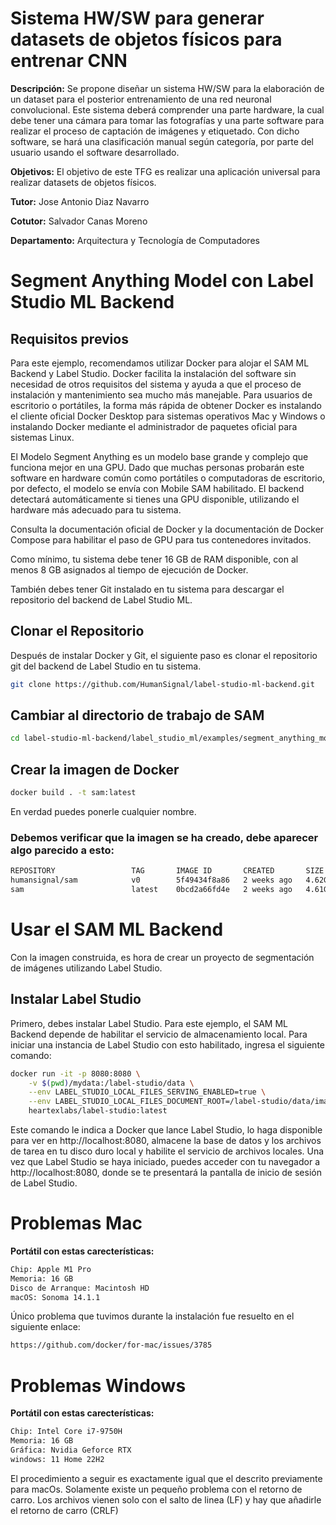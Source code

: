 # Sistema HW/SW para generar datasets de objetos físicos para entrenar CNN

**Descripción:** Se propone diseñar un sistema HW/SW para la elaboración de un dataset para el posterior entrenamiento de una red neuronal convolucional. Este sistema deberá comprender una parte hardware, la cual debe tener una cámara para tomar las fotografías y una parte software para realizar el proceso de captación de imágenes y etiquetado. Con dicho software, se hará una clasificación manual según categoría, por parte del usuario usando el software desarrollado.

**Objetivos:** El objetivo de este TFG es realizar una aplicación universal para realizar datasets de objetos físicos.

**Tutor:** Jose Antonio Diaz Navarro

**Cotutor:** Salvador Canas Moreno

**Departamento:** Arquitectura y Tecnología de Computadores

# Segment Anything Model con Label Studio ML Backend

## Requisitos previos
Para este ejemplo, recomendamos utilizar Docker para alojar el SAM ML Backend y Label Studio. Docker facilita la instalación del software sin necesidad de otros requisitos del sistema y ayuda a que el proceso de instalación y mantenimiento sea mucho más manejable. Para usuarios de escritorio o portátiles, la forma más rápida de obtener Docker es instalando el cliente oficial Docker Desktop para sistemas operativos Mac y Windows o instalando Docker mediante el administrador de paquetes oficial para sistemas Linux.

El Modelo Segment Anything es un modelo base grande y complejo que funciona mejor en una GPU. Dado que muchas personas probarán este software en hardware común como portátiles o computadoras de escritorio, por defecto, el modelo se envía con Mobile SAM habilitado. El backend detectará automáticamente si tienes una GPU disponible, utilizando el hardware más adecuado para tu sistema.

Consulta la documentación oficial de Docker y la documentación de Docker Compose para habilitar el paso de GPU para tus contenedores invitados.

Como mínimo, tu sistema debe tener 16 GB de RAM disponible, con al menos 8 GB asignados al tiempo de ejecución de Docker.

También debes tener Git instalado en tu sistema para descargar el repositorio del backend de Label Studio ML.

## Clonar el Repositorio
Después de instalar Docker y Git, el siguiente paso es clonar el repositorio git del backend de Label Studio en tu sistema.

```bash
git clone https://github.com/HumanSignal/label-studio-ml-backend.git
```
## Cambiar al directorio de trabajo de SAM
```bash
cd label-studio-ml-backend/label_studio_ml/examples/segment_anything_model
```

## Crear la imagen de Docker
```bash 
docker build . -t sam:latest 
```
En verdad puedes ponerle cualquier nombre.

### Debemos verificar que la imagen se ha creado, debe aparecer algo parecido a esto:
```bash 
REPOSITORY                 TAG       IMAGE ID       CREATED       SIZE
humansignal/sam            v0        5f49434f8a86   2 weeks ago   4.62GB
sam                        latest    0bcd2a66fd4e   2 weeks ago   4.61GB
```
# Usar el SAM ML Backend
Con la imagen construida, es hora de crear un proyecto de segmentación de imágenes utilizando Label Studio.

## Instalar Label Studio 

Primero, debes instalar Label Studio. Para este ejemplo, el SAM ML Backend depende de habilitar el servicio de almacenamiento local. Para iniciar una instancia de Label Studio con esto habilitado, ingresa el siguiente comando:

```bash
docker run -it -p 8080:8080 \
    -v $(pwd)/mydata:/label-studio/data \
    --env LABEL_STUDIO_LOCAL_FILES_SERVING_ENABLED=true \
    --env LABEL_STUDIO_LOCAL_FILES_DOCUMENT_ROOT=/label-studio/data/images \
    heartexlabs/label-studio:latest
```
Este comando le indica a Docker que lance Label Studio, lo haga disponible para ver en http://localhost:8080, almacene la base de datos y los archivos de tarea en tu disco duro local y habilite el servicio de archivos locales. Una vez que Label Studio se haya iniciado, puedes acceder con tu navegador a http://localhost:8080, donde se te presentará la pantalla de inicio de sesión de Label Studio.

# Problemas Mac

**Portátil con estas carecterísticas:**

```bash
Chip: Apple M1 Pro
Memoria: 16 GB 
Disco de Arranque: Macintosh HD
macOS: Sonoma 14.1.1
``````
Único problema que tuvimos durante la instalación fue resuelto en el siguiente enlace: 

```bash
https://github.com/docker/for-mac/issues/3785
``````

# Problemas Windows
**Portátil con estas carecterísticas:**

```bash
Chip: Intel Core i7-9750H 
Memoria: 16 GB 
Gráfica: Nvidia Geforce RTX
windows: 11 Home 22H2
``````
El procedimiento a seguir es exactamente igual que el descrito previamente para macOs. Solamente existe un pequeño problema con el retorno de carro. Los archivos vienen solo con el salto de linea (LF) y hay que añadirle el retorno de carro (CRLF)

